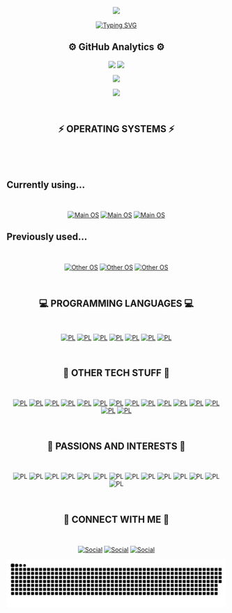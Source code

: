 <p align="center">
<img src="https://capsule-render.vercel.app/api?type=waving&color=timeGradient&height=300&&section=header&text=HI%20THERE!&fontSize=90&fontAlign=50&fontAlignY=30&desc=I%20am%20turtul!&descAlign=50&descSize=30&animation=twinkling">
</p>

<p align="center"> <a href="https://git.io/typing-svg"><img src="https://readme-typing-svg.herokuapp.com?font=Fira+Code&pause=1000&center=true&width=550&lines=Welcome+to+my+Github+profile!;+I+like+AI,+maths+and+programming.+;+I+am+interested+in+quantum+computing." alt="Typing SVG" /></a> </p>

<h2 align="center">⚙️ GitHub Analytics ⚙️</h2>

<p align="center">
<img align="center" width="400" src="https://github-readme-stats.vercel.app/api?username=turtulin&show_icons=true&theme=github_dark&hide_border=true"> 
<img align="center" width="400" src="https://streak-stats.demolab.com?user=turtulin&theme=github-dark&hide_border=true"> 
</p>
<p align="center">
<img align="center" width="400" src="https://github-profile-summary-cards.vercel.app/api/cards/repos-per-language?username=turtulin&theme=github_dark&hide_border=true" > 
</p>
<p align="center">
<img align="center" width="800" src="https://github-profile-summary-cards.vercel.app/api/cards/profile-details?username=turtulin&theme=github_dark&show_icons=true&bg_color=0111111"> 
</p>

<br> <h2 align="center">⚡ OPERATING SYSTEMS ⚡</h2>
<br> <p align="center"> 
<br> <h2 align="left">Currently using...</h2>
<br> <p align="center"> 
[![Main OS](https://img.shields.io/badge/EndeavourOS-7F7FFF?style=for-the-badge&logo=endeavouros&logoColor=ffffff)](https://endeavouros.com/)
[![Main OS](https://img.shields.io/badge/Debian-A81D33?style=for-the-badge&logo=debian&logoColor=ffffff)](https://www.debian.org/)
[![Main OS](https://img.shields.io/badge/Windows-0078D4?style=for-the-badge&logo=windows11&logoColor=ffffff)](https://www.microsoft.com/en-us/windows)
<br> <h2 align="left">Previously used...</h2>
<br> <p align="center"> 
[![Other OS](https://img.shields.io/badge/Ubuntu-E95420?style=for-the-badge&logo=ubuntu&logoColor=ffffff)](https://ubuntu.com/)
[![Other OS](https://img.shields.io/badge/Raspbian-A22846?style=for-the-badge&logo=raspberrypi&logoColor=ffffff)](https://www.raspberrypi.com/software/)
[![Other OS](https://img.shields.io/badge/ParrotOS-40AEF0?style=for-the-badge&logo=linux&logoColor=ffffff)](https://www.parrotsec.org/)
</p>

<br> <h2 align="center">💻 PROGRAMMING LANGUAGES 💻</h2>
<br> <p align="center"> 
[![PL](https://img.shields.io/badge/Java-fb7423?style=for-the-badge)](https://www.java.com/)
[![PL](https://img.shields.io/badge/Silq-01B4E4?style=for-the-badge)](https://silq.ethz.ch/)
[![PL](https://img.shields.io/badge/Python-3776AB?style=for-the-badge&logo=python&logoColor=ffffff)](https://www.python.org/)
[![PL](https://img.shields.io/badge/JavaScript-F7DF1E?style=for-the-badge&logo=javascript&logoColor=ffffff)](https://developer.mozilla.org/en-US/docs/Web/javascript)
[![PL](https://img.shields.io/badge/C-A8B9CC?style=for-the-badge&logo=c&logoColor=ffffff)](https://www.gnu.org/software/gnu-c-manual/gnu-c-manual.html)
[![PL](https://img.shields.io/badge/Haskell-5D4F85?style=for-the-badge&logo=haskell&logoColor=ffffff)](https://www.haskell.org/)
[![PL](https://img.shields.io/badge/R-276DC3?style=for-the-badge&logo=r&logoColor=ffffff)](https://www.r-project.org/)
</p>

<br> <h2 align="center">🤖 OTHER TECH STUFF 🤖</h2>
<br> <p align="center"> 
[![PL](https://img.shields.io/badge/Visual_Studio_Code-007ACC?style=for-the-badge&logo=visualstudiocode&logoColor=ffffff)](https://code.visualstudio.com/)
[![PL](https://img.shields.io/badge/IntelliJ-000000?style=for-the-badge&logo=intellijidea&logoColor=ffffff)](https://www.jetbrains.com/idea/)
[![PL](https://img.shields.io/badge/PyCharm-000000?style=for-the-badge&logo=pycharm&logoColor=ffffff)](https://www.jetbrains.com/pycharm/)
[![PL](https://img.shields.io/badge/Neovim-57A143?style=for-the-badge&logo=neovim&logoColor=ffffff)](https://neovim.io/)
[![PL](https://img.shields.io/badge/Git-F05032?style=for-the-badge&logo=git&logoColor=ffffff)](https://git-scm.com/)
[![PL](https://img.shields.io/badge/Github-181717?style=for-the-badge&logo=github&logoColor=ffffff)](https://github.com/)
[![PL](https://img.shields.io/badge/Arduino-00878F?style=for-the-badge&logo=arduino&logoColor=ffffff)](https://www.arduino.cc/)
[![PL](https://img.shields.io/badge/Raspberry_Pi-A22846?style=for-the-badge&logo=raspberrypi&logoColor=ffffff)](https://www.raspberrypi.com/)
[![PL](https://img.shields.io/badge/VMware-607078?style=for-the-badge&logo=vmware&logoColor=ffffff)](https://www.vmware.com/)
[![PL](https://img.shields.io/badge/Wireshark-1679A7?style=for-the-badge&logo=wireshark&logoColor=ffffff)](https://www.wireshark.org/)
[![PL](https://img.shields.io/badge/Bash-4EAA25?style=for-the-badge&logo=gnubash&logoColor=ffffff)](https://www.gnu.org/software/bash/manual/bash.html)
[![PL](https://img.shields.io/badge/PowerShell-5391FE?style=for-the-badge&logo=powershell&logoColor=ffffff)](https://learn.microsoft.com/en-us/powershell/)
[![PL](https://img.shields.io/badge/Power_BI-F2C811?style=for-the-badge&logo=powerbi&logoColor=ffffff)](https://app.powerbi.com/home)
[![PL](https://img.shields.io/badge/Microsoft_SQL_Server-CC2927?style=for-the-badge&logo=microsoftsqlserver&logoColor=ffffff)](https://dev.mysql.com/)
[![PL](https://img.shields.io/badge/Microsoft_Excel-217346?style=for-the-badge&logo=microsoftexcel&logoColor=ffffff)](https://dev.mysql.com/)
</p>

<br> <h2 align="center">💫 PASSIONS AND INTERESTS 💫</h2>
<br> <p align="center"> 
![PL](https://img.shields.io/badge/Ballet-E9568E?style=for-the-badge)
![PL](https://img.shields.io/badge/Photography-31A8FF?style=for-the-badge&logo=adobephotoshop&logoColor=ffffff)
![PL](https://img.shields.io/badge/Travelling-FF5A5F?style=for-the-badge&logo=airbnb&logoColor=ffffff)
![PL](https://img.shields.io/badge/Movies-E50914?style=for-the-badge&logo=netflix&logoColor=ffffff)
![PL](https://img.shields.io/badge/Music-1DB954?style=for-the-badge&logo=spotify&logoColor=ffffff)
![PL](https://img.shields.io/badge/Dungeons_&_Dragons-ED1C24?style=for-the-badge&logo=dungeonsanddragons&logoColor=ffffff)
![PL](https://img.shields.io/badge/Videogames-E60012?style=for-the-badge&logo=nintendoswitch&logoColor=ffffff)
![PL](https://img.shields.io/badge/Maths_and_Science-DD1100?style=for-the-badge&logo=wolframmathematica&logoColor=ffffff)
![PL](https://img.shields.io/badge/Data_Science-276DC3?style=for-the-badge&logo=r&logoColor=ffffff)
![PL](https://img.shields.io/badge/Computer_Architecture-ED1C24?style=for-the-badge&logo=amd&logoColor=ffffff)
![PL](https://img.shields.io/badge/Machine_Learning-40AEF0?style=for-the-badge)
![PL](https://img.shields.io/badge/AI-ECD53F?style=for-the-badge)
![PL](https://img.shields.io/badge/Research_Methodologies-5C0D34?style=for-the-badge)
![PL](https://img.shields.io/badge/Quantum_Computing-541BAE?style=for-the-badge)
</p>

<br> <h2 align="center">🤝 CONNECT WITH ME 🤝</h2>
<br> <p align="center"> 
[![Social](https://img.shields.io/badge/Telegram-26A5E4?style=for-the-badge&logo=telegram&logoColor=ffffff)](https://t.me/congenial_potato)
[![Social](https://img.shields.io/badge/Instagram-E4405F?style=for-the-badge&logo=instagram&logoColor=ffffff)](https://www.instagram.com/martamusso_/)
[![Social](https://img.shields.io/badge/LinkedIn-0A66C2?style=for-the-badge&logo=linkedin&logoColor=ffffff)](https://www.linkedin.com/in/marta-musso-79bb3b255)
</p>

![Snake animation](https://raw.githubusercontent.com/turtulin/turtulin/output/github-contribution-grid-snake-dark.svg)
